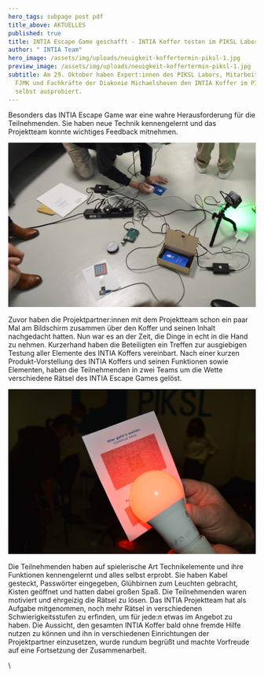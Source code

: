 ```yaml
---
hero_tags: subpage post pdf
title_above: AKTUELLES
published: true
title: INTIA Escape Game geschafft - INTIA Koffer testen im PIKSL Labor Köln
author: " INTIA Team"
hero_image: /assets/img/uploads/neuigkeit-koffertermin-piksl-1.jpg
preview_image: /assets/img/uploads/neuigkeit-koffertermin-piksl-1.jpg
subtitle: Am 29. Oktober haben Expert:innen des PIKSL Labors, Mitarbeitende der
  FJMK und Fachkräfte der Diakonie Michaelshoven den INTIA Koffer im PIKSL Labor
  selbst ausprobiert.
---
```

Besonders das INTIA Escape Game war eine wahre Herausforderung für die Teilnehmenden. Sie haben neue Technik kennengelernt und das Projektteam konnte wichtiges Feedback mitnehmen.

![Beim Escape-Game werden Kabel gesteckt und Passwörter eingegeben.](/assets/img/uploads/neuigkeit-koffertermin-piksl-2.jpg)

Zuvor haben die Projektpartner:innen mit dem Projektteam schon ein paar Mal am Bildschirm zusammen über den Koffer und seinen Inhalt nachgedacht hatten. Nun war es an der Zeit, die Dinge in echt in die Hand zu nehmen. Kurzerhand haben die Beteiligten ein Treffen zur ausgiebigen Testung aller Elemente des INTIA Koffers vereinbart. Nach einer kurzen Produkt-Vorstellung des INTIA Koffers und seinen Funktionen sowie Elementen, haben die Teilnehmenden in zwei Teams um die Wette verschiedene Rätsel des INTIA Escape Games gelöst.

![Die Lampe muss an den Text gehalten werden, um das Rätsel zu lösen.](/assets/img/uploads/neuigkeit-koffertermin-piksl-3.jpg)

 

Die Teilnehmenden haben auf spielerische Art Technikelemente und ihre Funktionen kennengelernt und alles selbst erprobt. Sie haben Kabel gesteckt, Passwörter eingegeben, Glühbirnen zum Leuchten gebracht, Kisten geöffnet und hatten dabei großen Spaß. Die Teilnehmenden waren motiviert und ehrgeizig die Rätsel zu lösen. Das INTIA Projektteam hat als Aufgabe mitgenommen, noch mehr Rätsel in verschiedenen Schwierigkeitsstufen zu erfinden, um für jede:n etwas im Angebot zu haben. Die Aussicht, den gesamten INTIA Koffer bald ohne fremde Hilfe nutzen zu können und ihn in verschiedenen Einrichtungen der Projektpartner einzusetzen, wurde rundum begrüßt und machte Vorfreude auf eine Fortsetzung der Zusammenarbeit.

\
<!--EndFragment-->